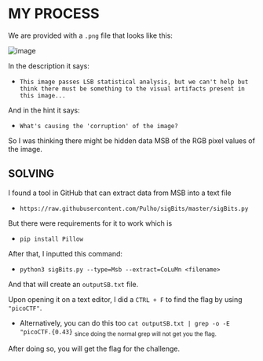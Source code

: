 # MY PROCESS

We are provided with a `.png` file that looks like this:

![image](https://github.com/user-attachments/assets/3f1dc271-a1a2-4aa5-adb0-a7de6db48af5)

In the description it says:
- `This image passes LSB statistical analysis, but we can't help but think there must be something to the visual artifacts present in this image...`

And in the hint it says:
- `What's causing the 'corruption' of the image?`

So I was thinking there might be hidden data MSB of the RGB pixel values of the image.

## SOLVING

I found a tool in GitHub that can extract data from MSB into a text file
- `https://raw.githubusercontent.com/Pulho/sigBits/master/sigBits.py`

But there were requirements for it to work which is
- `pip install Pillow`

After that, I inputted this command:
- `python3 sigBits.py --type=Msb --extract=CoLuMn <filename>`

And that will create an `outputSB.txt` file.

Upon opening it on a text editor, I did a `CTRL + F` to find the flag by using `"picoCTF"`.
- Alternatively, you can do this too `cat outputSB.txt | grep -o -E "picoCTF.{0.43}` <sub>since doing the normal grep will not get you the flag.</sub>

After doing so, you will get the flag for the challenge.
